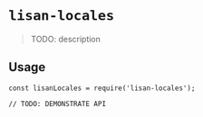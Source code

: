 # `lisan-locales`

> TODO: description

## Usage

```
const lisanLocales = require('lisan-locales');

// TODO: DEMONSTRATE API
```
